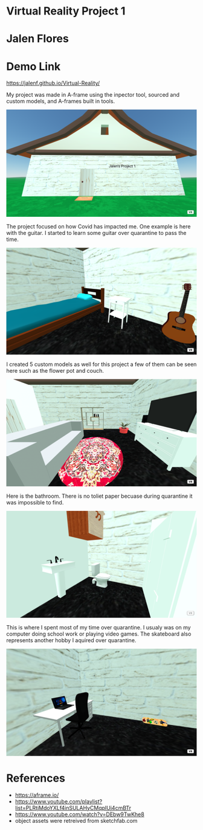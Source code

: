 # Virtual Reality Project 1
# Jalen Flores

# Demo Link

https://jalenf.github.io/Virtual-Reality/

My project was made in A-frame using the inpector tool, sourced and custom models, and A-frames built in tools.

![screenshot](https://github.com/jalenf/Virtual-Reality/blob/main/project1screenshots/Screenshot%20(3).png)

The project focused on how Covid has impacted me. One example is here with the guitar. I started to learn some guitar over quarantine to pass the time. 

![screenshot](https://github.com/jalenf/Virtual-Reality/blob/main/project1screenshots/Screenshot%20(10).png)

I created 5 custom models as well for this project a few of them can be seen here such as the flower pot and couch.

![screenshot](https://github.com/jalenf/Virtual-Reality/blob/main/project1screenshots/Screenshot%20(11).png)

Here is the bathroom. There is no toliet paper becuase during quarantine it was impossible to find.

![screenshot](https://github.com/jalenf/Virtual-Reality/blob/main/project1screenshots/Screenshot%20(12).png)

This is where I spent most of my time over quarantine. I usualy was on my computer doing school work or playing video games. The skateboard also represents another hobby I aquired over quarantine.

![screenshot](https://github.com/jalenf/Virtual-Reality/blob/main/project1screenshots/Screenshot%20(9).png)

# References
- https://aframe.io/
- https://www.youtube.com/playlist?list=PLRtjMdoYXLf4inSULAHyCMqpIUj4cmBTr
- https://www.youtube.com/watch?v=DEbw9TwKhe8
- object assets were retreived from sketchfab.com
